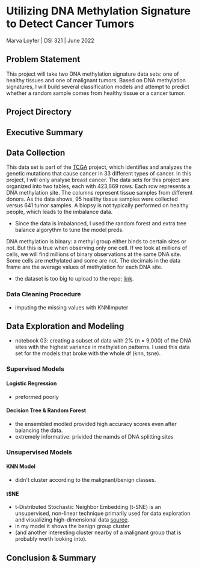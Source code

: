 # Utilizing DNA Methylation Signature to Detect Cancer Tumors
Marva Loyfer | DSI 321 | June 2022 
## Problem Statement
This project will take two DNA methylation signature data sets: one of healthy tissues and one of malignant tumors. Based on DNA methylation signatures, I will build several classification models and attempt to predict whether a random sample comes from healthy tissue or a cancer tumor.
## Project Directory
## Executive Summary
## Data Collection
This data set is part of the [TCGA](https://www.cancer.gov/about-nci/organization/ccg/research/structural-genomics/tcga) project, which identifies and analyzes the genetic mutations that cause cancer in 33 different types of cancer. In this project, I will only analyse breast cancer.
The data sets for this project are organized into two tables, each with 423,669 rows. Each row represents a DNA methylation site. The columns represent tissue samples from different donors.
As the data shows, 95 healthy tissue samples were collected versus 641 tumor samples. A biopsy is not typically performed on healthy people, which leads to the imbalance data.  
- Since the data is imbalanced, I used the random forest and extra tree balance algorythm to tune the model preds.

DNA methylation is binary: a methyl group either binds to certain sites or not. But this is true when observing only one cell. If we look at millions of cells, we will find millions of binary observations at the same DNA site. Some cells are methylated and some are not. The decimals in the data frame are the average values of methylation for each DNA site.
- the dataset is too big to upload to the repo; [link](https://drive.google.com/drive/folders/1dL53sgpmI4kwO0t4PStwqgci7tta3AQk?usp=sharing).
### Data Cleaning Procedure
- imputing the missing values with KNNImputer
## Data Exploration and Modeling
- notebook 03: creating a subset of data with 2% (n = 9,000) of the DNA sites with the highest variance in methylation patterns. I used this data set for the models that broke with the whole df (knn, tsne). 
### Supervised Models
#### Logistic Regression
- preformed poorly
#### Decision Tree & Random Forest
- the ensembled modled provided high accuracy scores even after balancing the data.
- extremely informative: privided the namds of DNA splitting sites
### Unsupervised Models
#### KNN Model
- didn't cluster according to the malignant/benign classes.
#### tSNE
- t-Distributed Stochastic Neighbor Embedding (t-SNE) is an unsupervised, non-linear technique primarily used for data exploration and visualizing high-dimensional data [source](https://towardsdatascience.com/an-introduction-to-t-sne-with-python-example-5a3a293108d1). 
- in my model it shows the benign group cluster
- (and another interesting cluster nearby of a malignant group that is probably worth looking into).
## Conclusion & Summary

